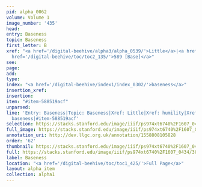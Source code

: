 ```yaml
---
pid: alpha_0062
volume: Volume 1
image_number: '435'
head: 
entry: Baseness
topic: Baseness
first_letter: B
xref: "<a href='/digital-beehive/alpha3/alpha_0539/'>Little</a>|<a href='/digital-beehive/alpha2/alpha_0436/'>humility</a>|<a
  href='/digital-beehive/toc/toc2_135/'>589 [Base]</a>"
see: 
page: 
add: 
type: 
index: "<a href='/digital-beehive/index1/index_0302/'>baseness</a>"
insertion_xref: 
insertion: 
item: "#item-588519acf"
unparsed: 
line: 'Entry: Baseness|Topic: Baseness|Xref: Little|Xref: humility|Xref: 589 [Base]|Index:
  baseness|#item-588519acf'
selection: https://stacks.stanford.edu/image/iiif/ps974xt6740%2F1607_0434/380,3001,3026,389/full/0/default.jpg
full_image: https://stacks.stanford.edu/image/iiif/ps974xt6740%2F1607_0434/full/full/0/default.jpg
annotation_uri: http://dev.llgc.org.uk/annotation/1558808105828
order: '62'
thumbnail: https://stacks.stanford.edu/image/iiif/ps974xt6740%2F1607_0434/380,3001,600,180/250,/0/default.jpg
full: https://stacks.stanford.edu/image/iiif/ps974xt6740%2F1607_0434/380,3001,3026,389/full/0/default.jpg
label: Baseness
location: "<a href='/digital-beehive/toc/toc1_425/'>Full Page</a>"
layout: alpha_item
collection: alpha1
---
```

